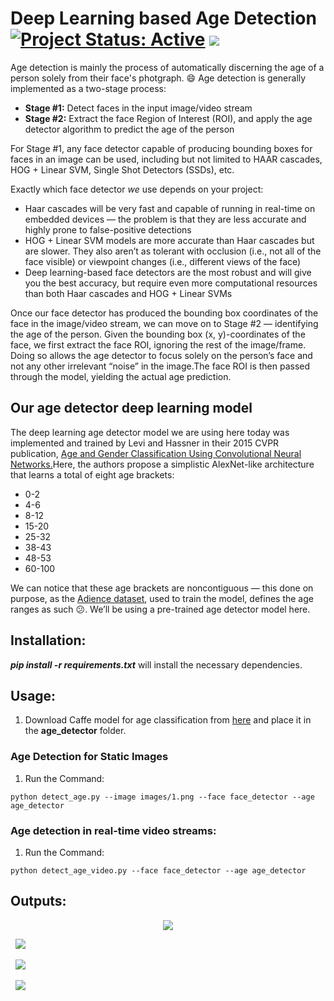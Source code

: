 # Deep Learning based Age Detection [![Project Status: Active](https://www.repostatus.org/badges/latest/active.svg)](https://www.repostatus.org/#active) [![](https://img.shields.io/badge/Prateek-Ralhan-brightgreen.svg?colorB=ff0000)](https://prateekralhan.github.io/)

Age detection is mainly the process of automatically discerning the age of a person solely from their face's photgraph. :smile: Age detection is generally implemented as a two-stage process:
* **Stage #1:** 
Detect faces in the input image/video stream
* **Stage #2:** 
Extract the face Region of Interest (ROI), and apply the age detector algorithm to predict the age of the person

For Stage #1, any face detector capable of producing bounding boxes for faces in an image can be used, including but not limited to HAAR cascades, HOG + Linear SVM, Single Shot Detectors (SSDs), etc.

Exactly which face detector *we* use depends on your project:

* Haar cascades will be very fast and capable of running in real-time on embedded devices — the problem is that they are less accurate and highly prone to false-positive detections
* HOG + Linear SVM models are more accurate than Haar cascades but are slower. They also aren’t as tolerant with occlusion (i.e., not all of the face visible) or viewpoint changes (i.e., different views of the face)
* Deep learning-based face detectors are the most robust and will give you the best accuracy, but require even more computational resources than both Haar cascades and HOG + Linear SVMs

Once our face detector has produced the bounding box coordinates of the face in the image/video stream, we can move on to Stage #2 — identifying the age of the person. Given the bounding box (x, y)-coordinates of the face, we first extract the face ROI, ignoring the rest of the image/frame. Doing so allows the age detector to focus solely on the person’s face and not any other irrelevant “noise” in the image.The face ROI is then passed through the model, yielding the actual age prediction.

## Our age detector deep learning model
The deep learning age detector model we are using here today was implemented and trained by Levi and Hassner in their 2015 CVPR publication, [Age and Gender Classification Using Convolutional Neural Networks.](https://talhassner.github.io/home/publication/2015_CVPR)Here, the authors propose a simplistic AlexNet-like architecture that learns a total of eight age brackets:
* 0-2
* 4-6
* 8-12
* 15-20
* 25-32
* 38-43
* 48-53
* 60-100

We can notice that these age brackets are noncontiguous — this done on purpose, as the [Adience dataset](https://talhassner.github.io/home/projects/Adience/Adience-data.html#agegender), used to train the model, defines the age ranges as such 😕.
We’ll be using a pre-trained age detector model here. 

## Installation:
***pip install -r requirements.txt*** will install the necessary dependencies.

## Usage:
1. Download Caffe model for age classification from [here](https://drive.google.com/file/d/1kiusFljZc9QfcIYdU2s7xrtWHTraHwmW/view) and place it in the **age_detector** folder.

### Age Detection for Static Images
1. Run the Command: 
```
python detect_age.py --image images/1.png --face face_detector --age age_detector
```

### Age detection in real-time video streams:
1. Run the Command: 
```
python detect_age_video.py --face face_detector --age age_detector
```

## Outputs:

<p align="center">
<kbd>
<img src="https://user-images.githubusercontent.com/29462447/103445094-02295280-4c96-11eb-8da1-31d8de63a699.png" data-canonical-src="https://user-images.githubusercontent.com/29462447/103445094-02295280-4c96-11eb-8da1-31d8de63a699.png"/> 
</kbd>

&nbsp;
<kbd>
<img src="https://user-images.githubusercontent.com/29462447/103445104-0eadab00-4c96-11eb-92a5-6f881cd6e6b3.png" data-canonical-src="https://user-images.githubusercontent.com/29462447/103445104-0eadab00-4c96-11eb-92a5-6f881cd6e6b3.png"/> 
</kbd>

&nbsp;
<kbd>
<img src="https://user-images.githubusercontent.com/29462447/103445106-153c2280-4c96-11eb-990c-83a2e21eef12.png" data-canonical-src="https://user-images.githubusercontent.com/29462447/103445106-153c2280-4c96-11eb-990c-83a2e21eef12.png"/> 
</kbd>

&nbsp;
<kbd>
<img src="https://user-images.githubusercontent.com/29462447/103445109-166d4f80-4c96-11eb-8446-17f5ceed2af8.png" data-canonical-src="https://user-images.githubusercontent.com/29462447/103445109-166d4f80-4c96-11eb-8446-17f5ceed2af8.png"/> 
</kbd>

</p>
